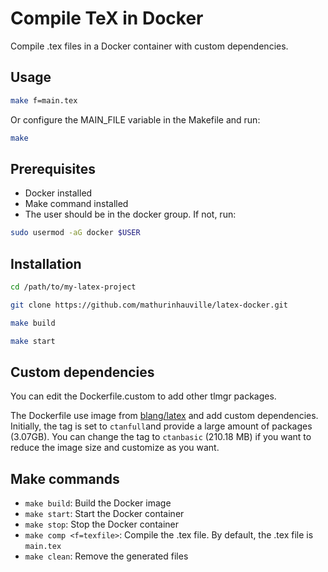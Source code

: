 # Compile TeX in Docker

Compile .tex files in a Docker container with custom dependencies.

## Usage

```bash
make f=main.tex
```

Or configure the MAIN_FILE variable in the Makefile and run:

```bash
make
```

## Prerequisites

- Docker installed
- Make command installed
- The user should be in the docker group. If not, run:
```bash
sudo usermod -aG docker $USER
```

## Installation

```bash
cd /path/to/my-latex-project

git clone https://github.com/mathurinhauville/latex-docker.git

make build 

make start
```

## Custom dependencies
You can edit the Dockerfile.custom to add other tlmgr packages.

The Dockerfile use image from [blang/latex](https://hub.docker.com/r/blang/latex) and add custom dependencies. Initially, the tag is set to `ctanfull`and provide a large amount of packages (3.07GB). You can change the tag to `ctanbasic` (210.18 MB) if you want to reduce the image size and customize as you want.

## Make commands

- `make build`: Build the Docker image
- `make start`: Start the Docker container
- `make stop`: Stop the Docker container
- `make comp <f=texfile>`: Compile the .tex file. By default, the .tex file is `main.tex`
- `make clean`: Remove the generated files